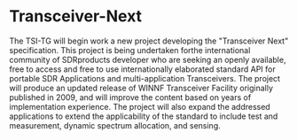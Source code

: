 # Transceiver-Next
The TSI-TG will begin work a new project developing the  "Transceiver Next" specification. This project is being undertaken forthe international community of SDRproducts developer who are seeking an openly available, free to access and free to use internationally elaborated standard API for portable SDR Applications and multi-application Transceivers. The project will produce an updated release of WINNF Transceiver Facility originally published in 2009, and will improve the content based on years of implementation experience. The project will also expand the addressed applications to extend the applicability of the standard to include test and measurement, dynamic spectrum allocation, and sensing. 
